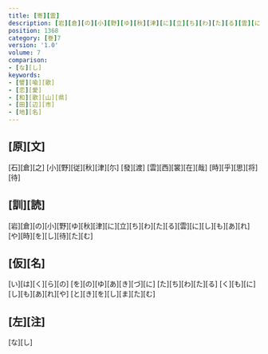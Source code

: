 ```yaml
---
title: [寄][雲]
description: [岩][倉][の][小][野][ゆ][秋][津][に][立][ち][わ][た][る][雲][に][し][も][あ][れ][や][時][を][し][待][た][む]
position: 1368
category: [巻]7
version: '1.0'
volume: 7
comparison:
- [な][し]
keywords:
- [譬][喩][歌]
- [恋][愛]
- [和][歌][山][県]
- [田][辺][市]
- [地][名]
---
```


## [原][文]

[石][倉][之] [小][野][従][秋][津][尓] [發][渡] [雲][西][裳][在][哉] [時][乎][思][将][待]

## [訓][読]

[岩][倉][の][小][野][ゆ][秋][津][に][立][ち][わ][た][る][雲][に][し][も][あ][れ][や][時][を][し][待][た][む]

## [仮][名]

[い][は][く][ら][の] [を][の][ゆ][あ][き][づ][に] [た][ち][わ][た][る] [く][も][に][し][も][あ][れ][や] [と][き][を][し][ま][た][む]

## [左][注]

[な][し]
